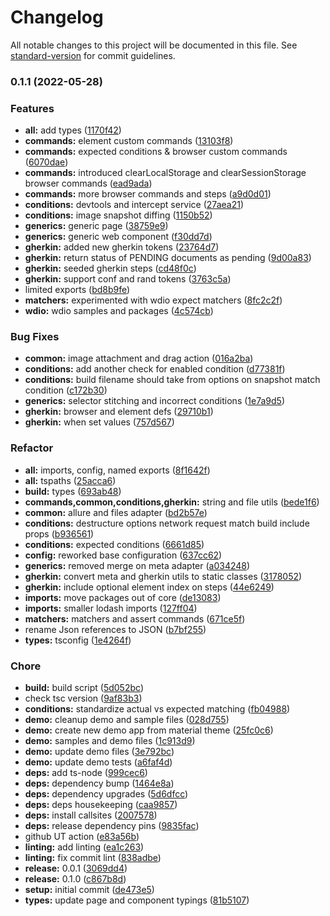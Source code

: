 # Changelog

All notable changes to this project will be documented in this file. See [standard-version](https://github.com/conventional-changelog/standard-version) for commit guidelines.

### 0.1.1 (2022-05-28)

### Features

- **all:** add types ([1170f42](https://github.com/iamkenos/hornet/commit/1170f42d446ea150bc7bb04d2b1c82248e985742))
- **commands:** element custom commands ([13103f8](https://github.com/iamkenos/hornet/commit/13103f8299c43beb8f35a81916a4a863d7258b53))
- **commands:** expected conditions & browser custom commands ([6070dae](https://github.com/iamkenos/hornet/commit/6070dae8462512b84f3de971e351e3b503fcac22))
- **commands:** introduced clearLocalStorage and clearSessionStorage browser commands ([ead9ada](https://github.com/iamkenos/hornet/commit/ead9ada931902aced388fe28bd882af50f4209fb))
- **commands:** more browser commands and steps ([a9d0d01](https://github.com/iamkenos/hornet/commit/a9d0d01d547cb8016a3344e2ccd21a60368e10c0))
- **conditions:** devtools and intercept service ([27aea21](https://github.com/iamkenos/hornet/commit/27aea21c2725219e4a847006abbb2db365d364e2))
- **conditions:** image snapshot diffing ([1150b52](https://github.com/iamkenos/hornet/commit/1150b522ba70051a474014d97e75fc88f68cc501))
- **generics:** generic page ([38759e9](https://github.com/iamkenos/hornet/commit/38759e993d0d319a123d54103e7ad8d76a993f6e))
- **generics:** generic web component ([f30dd7d](https://github.com/iamkenos/hornet/commit/f30dd7d6726e64d92b7e8aa5f3f165925061f279))
- **gherkin:** added new gherkin tokens ([23764d7](https://github.com/iamkenos/hornet/commit/23764d7b5fe38145e2c597f2549109f2dae3dd39))
- **gherkin:** return status of PENDING documents as pending ([9d00a83](https://github.com/iamkenos/hornet/commit/9d00a833aa958bfc717ef85c34afc9f3673342e5))
- **gherkin:** seeded gherkin steps ([cd48f0c](https://github.com/iamkenos/hornet/commit/cd48f0c380f52876f6364dbcaaec085c26fc5add))
- **gherkin:** support conf and rand tokens ([3763c5a](https://github.com/iamkenos/hornet/commit/3763c5ad1e0996cd2b472c31273a0c94644e59a1))
- limited exports ([bd8b9fe](https://github.com/iamkenos/hornet/commit/bd8b9fea6a95f7b7846f75cceb78ecd790d55975))
- **matchers:** experimented with wdio expect matchers ([8fc2c2f](https://github.com/iamkenos/hornet/commit/8fc2c2fe8876c9ea715725bba66445866da20af4))
- **wdio:** wdio samples and packages ([4c574cb](https://github.com/iamkenos/hornet/commit/4c574cb08f160bea9f3dcea5738b8b8e7d364c2b))

### Bug Fixes

- **common:** image attachment and drag action ([016a2ba](https://github.com/iamkenos/hornet/commit/016a2ba53290691ebfa981138acb7eeb56910629))
- **conditions:** add another check for enabled condition ([d77381f](https://github.com/iamkenos/hornet/commit/d77381fef336269e96792073d49d9ec8ad8ec696))
- **conditions:** build filename should take from options on snapshot match condition ([c172b30](https://github.com/iamkenos/hornet/commit/c172b309584a9678697ad95420d10a030f518e82))
- **generics:** selector stitching and incorrect conditions ([1e7a9d5](https://github.com/iamkenos/hornet/commit/1e7a9d5b1a85179f10c187412775e77803dea449))
- **gherkin:** browser and element defs ([29710b1](https://github.com/iamkenos/hornet/commit/29710b118aaa1fc88dba6dabbd7b9709f07382e4))
- **gherkin:** when set values ([757d567](https://github.com/iamkenos/hornet/commit/757d567a1917ebf4428f8f556bf379839168b630))

### Refactor

- **all:** imports, config, named exports ([8f1642f](https://github.com/iamkenos/hornet/commit/8f1642fa5484e0bfc1a5742ed41771da84e3e37b))
- **all:** tspaths ([25acca6](https://github.com/iamkenos/hornet/commit/25acca6c93dc81dc5ac80c82fbb92554db3d82ec))
- **build:** types ([693ab48](https://github.com/iamkenos/hornet/commit/693ab48bfd3de4ec9e0a4a015e800c76ea10f0f2))
- **commands,common,conditions,gherkin:** string and file utils ([bede1f6](https://github.com/iamkenos/hornet/commit/bede1f6b5cf8dd6c82f4af0025ef273e47a334b0))
- **common:** allure and files adapter ([bd2b57e](https://github.com/iamkenos/hornet/commit/bd2b57e345e55164f501ddac00d7eaa2750ffaf2))
- **conditions:** destructure options network request match build include props ([b936561](https://github.com/iamkenos/hornet/commit/b93656167bcdb2763068a44d55b2194622a9a466))
- **conditions:** expected conditions ([6661d85](https://github.com/iamkenos/hornet/commit/6661d859a39d13845177be4b7d9490947a11f775))
- **config:** reworked base configuration ([637cc62](https://github.com/iamkenos/hornet/commit/637cc62dd546aa5cf4d4cdc23707761136458539))
- **generics:** removed merge on meta adapter ([a034248](https://github.com/iamkenos/hornet/commit/a034248051ce699d341feb79eaaf432266c33676))
- **gherkin:** convert meta and gherkin utils to static classes ([3178052](https://github.com/iamkenos/hornet/commit/3178052bc763a901d3f05e6b207e9bb240d8309f))
- **gherkin:** include optional element index on steps ([44e6249](https://github.com/iamkenos/hornet/commit/44e6249729deb8b3db10e9a66b4d25033e110c4d))
- **imports:** move packages out of core ([de13083](https://github.com/iamkenos/hornet/commit/de13083c7c0c14a1ea21738df35175aeae5b9719))
- **imports:** smaller lodash imports ([127ff04](https://github.com/iamkenos/hornet/commit/127ff041031e7568ac1577204c8d4cffb3cb61b2))
- **matchers:** matchers and assert commands ([671ce5f](https://github.com/iamkenos/hornet/commit/671ce5fba7b2344007786481085dccbbfb453987))
- rename Json references to JSON ([b7bf255](https://github.com/iamkenos/hornet/commit/b7bf2551648acd2e35f4d90157f21cc5a33c6c5e))
- **types:** tsconfig ([1e4264f](https://github.com/iamkenos/hornet/commit/1e4264f04b876e4005cb95c716a965b1bdac8b89))

### Chore

- **build:** build script ([5d052bc](https://github.com/iamkenos/hornet/commit/5d052bce3aeef41004470ac46ac8efc46d923f92))
- check tsc version ([9af83b3](https://github.com/iamkenos/hornet/commit/9af83b32ac1345b71be3033670f1bf7d7fdf9ca6))
- **conditions:** standardize actual vs expected matching ([fb04988](https://github.com/iamkenos/hornet/commit/fb049886f1f273523cd2a990c9a307bc4250733a))
- **demo:** cleanup demo and sample files ([028d755](https://github.com/iamkenos/hornet/commit/028d7554f92970a120221b9aee7e0f812d0619be))
- **demo:** create new demo app from material theme ([25fc0c6](https://github.com/iamkenos/hornet/commit/25fc0c6e236832da98a63dc8fd5b57ea99bf4a79))
- **demo:** samples and demo files ([1c913d9](https://github.com/iamkenos/hornet/commit/1c913d93c690c02c02b6dfc68d420dfbfd753813))
- **demo:** update demo files ([3e792bc](https://github.com/iamkenos/hornet/commit/3e792bcc618225be26ffeb6377f30caf6c684d19))
- **demo:** update demo tests ([a6faf4d](https://github.com/iamkenos/hornet/commit/a6faf4d1970bc64f5cb73171eab6dc08f03783f8))
- **deps:** add ts-node ([999cec6](https://github.com/iamkenos/hornet/commit/999cec6e639f9579765e37ede2127b6fa8c44883))
- **deps:** dependency bump ([1464e8a](https://github.com/iamkenos/hornet/commit/1464e8afd696931779b76f79c1cedaec1f16d7a5))
- **deps:** dependency upgrades ([5d6dfcc](https://github.com/iamkenos/hornet/commit/5d6dfcc18f1688897ce5afcfba52e2534636f804))
- **deps:** deps housekeeping ([caa9857](https://github.com/iamkenos/hornet/commit/caa9857af202a5500d8d63cc6a65ac823491e0cd))
- **deps:** install callsites ([2007578](https://github.com/iamkenos/hornet/commit/2007578807fa10b4ce8e865acb5ac5146bc14903))
- **deps:** release dependency pins ([9835fac](https://github.com/iamkenos/hornet/commit/9835facd40497edf78dc5e114bb64ff1f59781bd))
- github UT action ([e83a56b](https://github.com/iamkenos/hornet/commit/e83a56b48bdddbdbccaf07b1768eeddd717231ec))
- **linting:** add linting ([ea1c263](https://github.com/iamkenos/hornet/commit/ea1c2632514acceb8bcdae138124da0aa782b5a4))
- **linting:** fix commit lint ([838adbe](https://github.com/iamkenos/hornet/commit/838adbe7af5b2829e878fb94c2706297bc4d81ae))
- **release:** 0.0.1 ([3069dd4](https://github.com/iamkenos/hornet/commit/3069dd47b3de6e9e03b09704211553b5de90bbd8))
- **release:** 0.1.0 ([c867b8d](https://github.com/iamkenos/hornet/commit/c867b8dc0cdab8e748996f0c446f79c2e3763c84))
- **setup:** initial commit ([de473e5](https://github.com/iamkenos/hornet/commit/de473e54b4d44df5fc33140c711b0f9104b1839d))
- **types:** update page and component typings ([81b5107](https://github.com/iamkenos/hornet/commit/81b5107b4a473248bc5a6971f9022aef840eb320))
